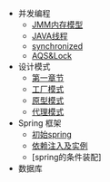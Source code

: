 - 并发编程
  - [JMM内存模型](concurrent/JMM内存模型.md)
  - [JAVA线程](concurrent/JAVA线程.md)
  - [synchronized](concurrent/内置锁synchronized.md)
  - [AQS&Lock](concurrent/AQS&Lock.md)
- 设计模式
  - [第一章节](desgin-pattern/手写单例模式.md)
  - [工厂模式]()
  - [原型模式]()
  - [代理模式]()
- Spring 框架
  - [初始spring]()
  - [依赖注入及实例]()
  - [spring的条件装配]
- 数据库